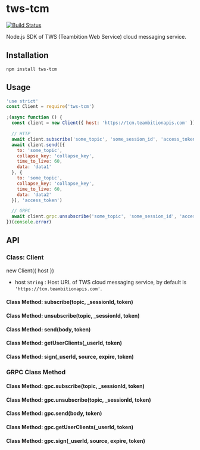 # tws-tcm
[![Build Status](https://travis-ci.org/teambition/tws-tcm.svg?branch=master)](https://travis-ci.org/teambition/tws-tcm)

Node.js SDK of TWS (Teambition Web Service) cloud messaging service.

## Installation

```
npm install tws-tcm
```

## Usage

```js
'use strict'
const Client = require('tws-tcm')

;(async function () {
  const client = new Client({ host: 'https://tcm.teambitionapis.com' })

  // HTTP
  await client.subscribe('some_topic', 'some_session_id', 'access_token')
  await client.send([{
    to: 'some_topic',
    collapse_key: 'collapse_key',
    time_to_live: 60,
    data: 'data1'
  }, {
    to: 'some_topic',
    collapse_key: 'collapse_key',
    time_to_live: 60,
    data: 'data2'
  }], 'access_token')

  // GRPC
  await client.grpc.unsubscribe('some_topic', 'some_session_id', 'access_token')
})(console.error)
```

## API

### Class: Client

new Client({ host })

- host `String` : Host URL of TWS cloud messaging service, by default is `'https://tcm.teambitionapis.com'`.

#### Class Method: subscribe(topic, _sessionId, token)

#### Class Method: unsubscribe(topic, _sessionId, token)

#### Class Method: send(body, token)

#### Class Method: getUserClients(_userId, token)

#### Class Method: sign(_userId, source, expire, token)

### GRPC Class Method

#### Class Method: gpc.subscribe(topic, _sessionId, token)

#### Class Method: gpc.unsubscribe(topic, _sessionId, token)

#### Class Method: gpc.send(body, token)

#### Class Method: gpc.getUserClients(_userId, token)

#### Class Method: gpc.sign(_userId, source, expire, token)
